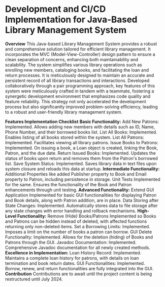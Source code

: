 # Development and CI/CD Implementation for Java-Based Library Management System

**Overview**
This Java-based Library Management System provides a robust and comprehensive solution tailored for efficient library management. It incorporates the MVC (Model-View-Controller) design pattern to ensure a clean separation of concerns, enhancing both maintainability and scalability. The system simplifies various library operations such as enrolling new members, cataloging books, and facilitating the loan and return processes. It is meticulously designed to maintain an accurate and persistent record of all library transactions and interactions. Developed collaboratively through a pair programming approach, key features of this system were meticulously crafted in tandem with a teammate, fostering a synergetic development environment that emphasizes code quality and feature reliability. This strategy not only accelerated the development process but also significantly improved problem-solving efficiency, leading to a robust and user-friendly library management system.


**Features Implementation Checklist**
**Basic Functionality:**
Add New Patrons: Implemented.
Allows adding new members with details such as ID, Name, Phone Number, and their borrowed books list.
List All Books: Implemented.
Enables listing of all books stored within the system.
List All Patrons: Implemented.
Facilitates viewing all library patrons.
Issue Books to Patrons: Implemented.
On issuing a book, a Loan object is created, linking the Book, Patron, and the due date.
Return Issued Books: Implemented.
Updates the status of books upon return and removes them from the Patron's borrowed list.
Save System Status: Implemented.
Saves library data in text files upon system closure and reloads this data at startup.
**Intermediate Functionality:**
Additional Properties like added Publisher property to Book and Email property to Patron, including persistence in storage.
Unit Tests Implemented for the same.
Ensures the functionality of the Book and Patron enhancements through unit testing.
**Advanced Functionality:**
Extend GUI Application Implemented for basic GUI functionalities for displaying Patron and Book details, along with Patron addition, are in place.
Data Storing after State Changes: Implemented.
Automatically stores data to file storage after any state changes with error handling and rollback mechanisms.
**High-Level Functionality:**
Remove (Hide) Books/Patrons Implemented so Books and Patrons can be hidden instead of deleted, with affected functions returning only non-deleted items.
Set a Borrowing Limits: Implemented.
Imposes a limit on the number of books a patron can borrow.
GUI Delete Functionality: Implemented.
Allows for the deletion (hiding) of Books and Patrons through the GUI.
Javadoc Documentation: Implemented.
Comprehensive Javadoc documentation for all newly created methods.
**Excellence in Implementation:**
Loan History Record: Implemented.
Maintains a complete loan history for patrons, with details on loan termination and book return dates.
GUI Functionalities: Implemented.
Borrow, renew, and return functionalities are fully integrated into the GUI.
**Contribution**
Contributions are to await until the project content is being restructured until July 2024.
